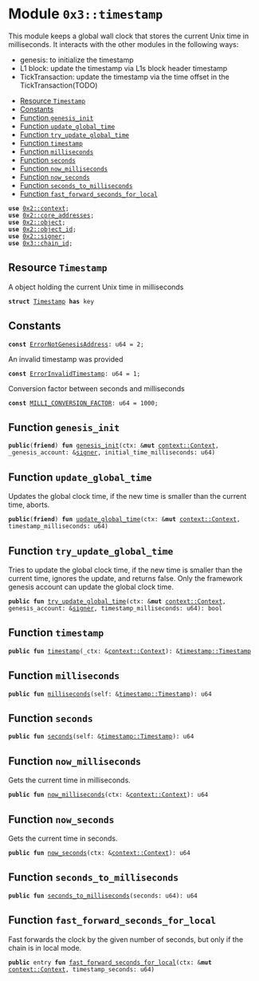 
<a name="0x3_timestamp"></a>

# Module `0x3::timestamp`

This module keeps a global wall clock that stores the current Unix time in milliseconds.
It interacts with the other modules in the following ways:
* genesis: to initialize the timestamp
* L1 block: update the timestamp via L1s block header timestamp
* TickTransaction: update the timestamp via the time offset in the TickTransaction(TODO)


-  [Resource `Timestamp`](#0x3_timestamp_Timestamp)
-  [Constants](#@Constants_0)
-  [Function `genesis_init`](#0x3_timestamp_genesis_init)
-  [Function `update_global_time`](#0x3_timestamp_update_global_time)
-  [Function `try_update_global_time`](#0x3_timestamp_try_update_global_time)
-  [Function `timestamp`](#0x3_timestamp_timestamp)
-  [Function `milliseconds`](#0x3_timestamp_milliseconds)
-  [Function `seconds`](#0x3_timestamp_seconds)
-  [Function `now_milliseconds`](#0x3_timestamp_now_milliseconds)
-  [Function `now_seconds`](#0x3_timestamp_now_seconds)
-  [Function `seconds_to_milliseconds`](#0x3_timestamp_seconds_to_milliseconds)
-  [Function `fast_forward_seconds_for_local`](#0x3_timestamp_fast_forward_seconds_for_local)


<pre><code><b>use</b> <a href="">0x2::context</a>;
<b>use</b> <a href="">0x2::core_addresses</a>;
<b>use</b> <a href="">0x2::object</a>;
<b>use</b> <a href="">0x2::object_id</a>;
<b>use</b> <a href="">0x2::signer</a>;
<b>use</b> <a href="chain_id.md#0x3_chain_id">0x3::chain_id</a>;
</code></pre>



<a name="0x3_timestamp_Timestamp"></a>

## Resource `Timestamp`

A object holding the current Unix time in milliseconds


<pre><code><b>struct</b> <a href="timestamp.md#0x3_timestamp_Timestamp">Timestamp</a> <b>has</b> key
</code></pre>



<a name="@Constants_0"></a>

## Constants


<a name="0x3_timestamp_ErrorNotGenesisAddress"></a>



<pre><code><b>const</b> <a href="timestamp.md#0x3_timestamp_ErrorNotGenesisAddress">ErrorNotGenesisAddress</a>: u64 = 2;
</code></pre>



<a name="0x3_timestamp_ErrorInvalidTimestamp"></a>

An invalid timestamp was provided


<pre><code><b>const</b> <a href="timestamp.md#0x3_timestamp_ErrorInvalidTimestamp">ErrorInvalidTimestamp</a>: u64 = 1;
</code></pre>



<a name="0x3_timestamp_MILLI_CONVERSION_FACTOR"></a>

Conversion factor between seconds and milliseconds


<pre><code><b>const</b> <a href="timestamp.md#0x3_timestamp_MILLI_CONVERSION_FACTOR">MILLI_CONVERSION_FACTOR</a>: u64 = 1000;
</code></pre>



<a name="0x3_timestamp_genesis_init"></a>

## Function `genesis_init`



<pre><code><b>public</b>(<b>friend</b>) <b>fun</b> <a href="timestamp.md#0x3_timestamp_genesis_init">genesis_init</a>(ctx: &<b>mut</b> <a href="_Context">context::Context</a>, _genesis_account: &<a href="">signer</a>, initial_time_milliseconds: u64)
</code></pre>



<a name="0x3_timestamp_update_global_time"></a>

## Function `update_global_time`

Updates the global clock time, if the new time is smaller than the current time, aborts.


<pre><code><b>public</b>(<b>friend</b>) <b>fun</b> <a href="timestamp.md#0x3_timestamp_update_global_time">update_global_time</a>(ctx: &<b>mut</b> <a href="_Context">context::Context</a>, timestamp_milliseconds: u64)
</code></pre>



<a name="0x3_timestamp_try_update_global_time"></a>

## Function `try_update_global_time`

Tries to update the global clock time, if the new time is smaller than the current time, ignores the update, and returns false.
Only the framework genesis account can update the global clock time.


<pre><code><b>public</b> <b>fun</b> <a href="timestamp.md#0x3_timestamp_try_update_global_time">try_update_global_time</a>(ctx: &<b>mut</b> <a href="_Context">context::Context</a>, genesis_account: &<a href="">signer</a>, timestamp_milliseconds: u64): bool
</code></pre>



<a name="0x3_timestamp_timestamp"></a>

## Function `timestamp`



<pre><code><b>public</b> <b>fun</b> <a href="timestamp.md#0x3_timestamp">timestamp</a>(_ctx: &<a href="_Context">context::Context</a>): &<a href="timestamp.md#0x3_timestamp_Timestamp">timestamp::Timestamp</a>
</code></pre>



<a name="0x3_timestamp_milliseconds"></a>

## Function `milliseconds`



<pre><code><b>public</b> <b>fun</b> <a href="timestamp.md#0x3_timestamp_milliseconds">milliseconds</a>(self: &<a href="timestamp.md#0x3_timestamp_Timestamp">timestamp::Timestamp</a>): u64
</code></pre>



<a name="0x3_timestamp_seconds"></a>

## Function `seconds`



<pre><code><b>public</b> <b>fun</b> <a href="timestamp.md#0x3_timestamp_seconds">seconds</a>(self: &<a href="timestamp.md#0x3_timestamp_Timestamp">timestamp::Timestamp</a>): u64
</code></pre>



<a name="0x3_timestamp_now_milliseconds"></a>

## Function `now_milliseconds`

Gets the current time in milliseconds.


<pre><code><b>public</b> <b>fun</b> <a href="timestamp.md#0x3_timestamp_now_milliseconds">now_milliseconds</a>(ctx: &<a href="_Context">context::Context</a>): u64
</code></pre>



<a name="0x3_timestamp_now_seconds"></a>

## Function `now_seconds`

Gets the current time in seconds.


<pre><code><b>public</b> <b>fun</b> <a href="timestamp.md#0x3_timestamp_now_seconds">now_seconds</a>(ctx: &<a href="_Context">context::Context</a>): u64
</code></pre>



<a name="0x3_timestamp_seconds_to_milliseconds"></a>

## Function `seconds_to_milliseconds`



<pre><code><b>public</b> <b>fun</b> <a href="timestamp.md#0x3_timestamp_seconds_to_milliseconds">seconds_to_milliseconds</a>(seconds: u64): u64
</code></pre>



<a name="0x3_timestamp_fast_forward_seconds_for_local"></a>

## Function `fast_forward_seconds_for_local`

Fast forwards the clock by the given number of seconds, but only if the chain is in local mode.


<pre><code><b>public</b> entry <b>fun</b> <a href="timestamp.md#0x3_timestamp_fast_forward_seconds_for_local">fast_forward_seconds_for_local</a>(ctx: &<b>mut</b> <a href="_Context">context::Context</a>, timestamp_seconds: u64)
</code></pre>
